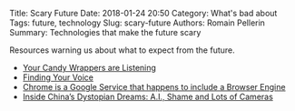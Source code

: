 Title: Scary Future
Date: 2018-01-24 20:50
Category: What's bad about
Tags: future, technology
Slug: scary-future
Authors: Romain Pellerin
Summary: Technologies that make the future scary

Resources warning us about what to expect from the future.

- [Your Candy Wrappers are Listening](https://spectrum.ieee.org/tech-talk/consumer-electronics/audiovideo/your-candy-wrappers-are-listening)
- [Finding Your Voice](https://theintercept.com/2018/01/19/voice-recognition-technology-nsa/)
- [Chrome is a Google Service that happens to include a Browser Engine](https://ha.x0r.be/posts/chrome-is-a-google-service/)
- [Inside China’s Dystopian Dreams: A.I., Shame and Lots of Cameras](https://www.nytimes.com/2018/07/08/business/china-surveillance-technology.html)
